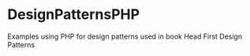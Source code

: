 # DesignPatternsPHP

Examples using PHP for design patterns used in book Head First Design Patterns
